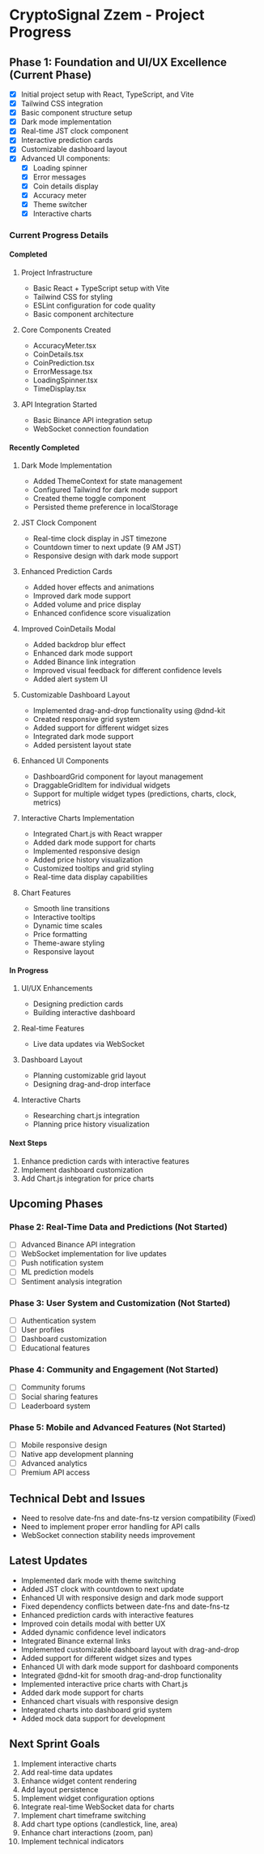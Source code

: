 # CryptoSignal Zzem - Project Progress

## Phase 1: Foundation and UI/UX Excellence (Current Phase)
- [x] Initial project setup with React, TypeScript, and Vite
- [x] Tailwind CSS integration
- [x] Basic component structure setup
- [x] Dark mode implementation
- [x] Real-time JST clock component
- [x] Interactive prediction cards
- [x] Customizable dashboard layout
- [x] Advanced UI components:
  - [x] Loading spinner
  - [x] Error messages
  - [x] Coin details display
  - [x] Accuracy meter
  - [x] Theme switcher
  - [x] Interactive charts

### Current Progress Details

#### Completed
1. Project Infrastructure
   - Basic React + TypeScript setup with Vite
   - Tailwind CSS for styling
   - ESLint configuration for code quality
   - Basic component architecture

2. Core Components Created
   - AccuracyMeter.tsx
   - CoinDetails.tsx
   - CoinPrediction.tsx
   - ErrorMessage.tsx
   - LoadingSpinner.tsx
   - TimeDisplay.tsx

3. API Integration Started
   - Basic Binance API integration setup
   - WebSocket connection foundation

#### Recently Completed
1. Dark Mode Implementation
   - Added ThemeContext for state management
   - Configured Tailwind for dark mode support
   - Created theme toggle component
   - Persisted theme preference in localStorage

2. JST Clock Component
   - Real-time clock display in JST timezone
   - Countdown timer to next update (9 AM JST)
   - Responsive design with dark mode support

3. Enhanced Prediction Cards
   - Added hover effects and animations
   - Improved dark mode support
   - Added volume and price display
   - Enhanced confidence score visualization

4. Improved CoinDetails Modal
   - Added backdrop blur effect
   - Enhanced dark mode support
   - Added Binance link integration
   - Improved visual feedback for different confidence levels
   - Added alert system UI

5. Customizable Dashboard Layout
   - Implemented drag-and-drop functionality using @dnd-kit
   - Created responsive grid system
   - Added support for different widget sizes
   - Integrated dark mode support
   - Added persistent layout state

6. Enhanced UI Components
   - DashboardGrid component for layout management
   - DraggableGridItem for individual widgets
   - Support for multiple widget types (predictions, charts, clock, metrics)

7. Interactive Charts Implementation
   - Integrated Chart.js with React wrapper
   - Added dark mode support for charts
   - Implemented responsive design
   - Added price history visualization
   - Customized tooltips and grid styling
   - Real-time data display capabilities

8. Chart Features
   - Smooth line transitions
   - Interactive tooltips
   - Dynamic time scales
   - Price formatting
   - Theme-aware styling
   - Responsive layout

#### In Progress
1. UI/UX Enhancements
   - Designing prediction cards
   - Building interactive dashboard

2. Real-time Features
   - Live data updates via WebSocket

3. Dashboard Layout
   - Planning customizable grid layout
   - Designing drag-and-drop interface

4. Interactive Charts
   - Researching chart.js integration
   - Planning price history visualization

#### Next Steps
1. Enhance prediction cards with interactive features
2. Implement dashboard customization
3. Add Chart.js integration for price charts

## Upcoming Phases

### Phase 2: Real-Time Data and Predictions (Not Started)
- [ ] Advanced Binance API integration
- [ ] WebSocket implementation for live updates
- [ ] Push notification system
- [ ] ML prediction models
- [ ] Sentiment analysis integration

### Phase 3: User System and Customization (Not Started)
- [ ] Authentication system
- [ ] User profiles
- [ ] Dashboard customization
- [ ] Educational features

### Phase 4: Community and Engagement (Not Started)
- [ ] Community forums
- [ ] Social sharing features
- [ ] Leaderboard system

### Phase 5: Mobile and Advanced Features (Not Started)
- [ ] Mobile responsive design
- [ ] Native app development planning
- [ ] Advanced analytics
- [ ] Premium API access

## Technical Debt and Issues
- Need to resolve date-fns and date-fns-tz version compatibility (Fixed)
- Need to implement proper error handling for API calls
- WebSocket connection stability needs improvement

## Latest Updates
- Implemented dark mode with theme switching
- Added JST clock with countdown to next update
- Enhanced UI with responsive design and dark mode support
- Fixed dependency conflicts between date-fns and date-fns-tz
- Enhanced prediction cards with interactive features
- Improved coin details modal with better UX
- Added dynamic confidence level indicators
- Integrated Binance external links
- Implemented customizable dashboard layout with drag-and-drop
- Added support for different widget sizes and types
- Enhanced UI with dark mode support for dashboard components
- Integrated @dnd-kit for smooth drag-and-drop functionality
- Implemented interactive price charts with Chart.js
- Added dark mode support for charts
- Enhanced chart visuals with responsive design
- Integrated charts into dashboard grid system
- Added mock data support for development

## Next Sprint Goals
1. Implement interactive charts
2. Add real-time data updates
3. Enhance widget content rendering
4. Add layout persistence
5. Implement widget configuration options
6. Integrate real-time WebSocket data for charts
7. Implement chart timeframe switching
8. Add chart type options (candlestick, line, area)
9. Enhance chart interactions (zoom, pan)
10. Implement technical indicators